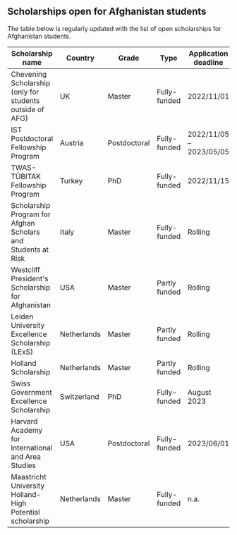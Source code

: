 ## Scholarships open for Afghanistan students

The table below is regularly updated with the list of open scholarships for Afghanistan students. 

| Scholarship name                                              | Country     | Grade        | Type          | Application deadline    | Link                                                                                                                                   |
| ------------------------------------------------------------- | ----------- | ------------ | ------------- | ----------------------- | -------------------------------------------------------------------------------------------------------------------------------------- |
| Chevening Scholarship (only for students outside of AFG)      | UK          | Master       | Fully-funded  | 2022/11/01              | https://www.chevening.org/chevening-in-afghanistan/                                                                                    |
| IST Postdoctoral Fellowship Program                           | Austria     | Postdoctoral | Fully-funded  | 2022/11/05 – 2023/05/05 | https://ist.ac.at/en/education/postdocs/ist-bridge/                                                                                    |
| TWAS-TÜBITAK Fellowship Program                               | Turkey      | PhD          | Fully-funded  | 2022/11/15              | https://twas.org/opportunity/twas-tubitak-postgraduate-fellowship-programme                                                            |
| Scholarship Program for Afghan Scholars and Students at Risk  | Italy       | Master       | Fully-funded  | Rolling                 | https://gchumanrights.org/research/projects/afghan-scholarship-programme.html                                                          |
| Westcliff President's Scholarship for Afghanistan             | USA         | Master       | Partly funded | Rolling                 | https://www.westcliff.edu/financial-aid/scholarships-and-grants/                                                                       |
| Leiden University Excellence Scholarship (LExS)               | Netherlands | Master       | Partly funded | Rolling                 | https://www.universiteitleiden.nl/en/scholarships/sea/leiden-university-excellence-scholarship-lexs                                    |
| Holland Scholarship                                           | Netherlands | Master       | Partly funded | Rolling                 | https://www.studyinnl.org/finances/holland-scholarship                                                                                 |
| Swiss Government Excellence Scholarship                       | Switzerland | PhD          | Fully-funded  | August 2023             | https://www.sbfi.admin.ch/sbfi/en/home/education/scholarships-and-grants/swiss-government-excellence-scholarships/continents/asia.html |
| Harvard Academy for International and Area Studies            | USA         | Postdoctoral | Fully-funded  | 2023/06/01              | https://academy.wcfia.harvard.edu/programs/academy_scholar                                                                             |
| Maastricht University Holland-High Potential scholarship      | Netherlands | Master       | Fully-funded  | n.a.                    | https://www.maastrichtuniversity.nl/support/your-studies-begin/coming-maastricht-university-abroad/scholarships/maastricht-university  |
